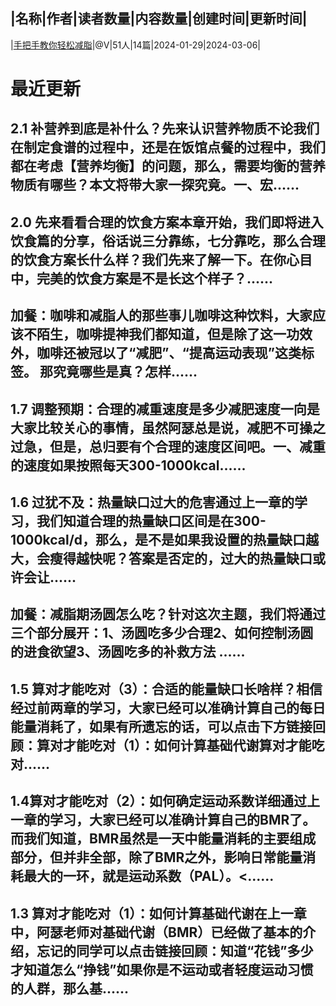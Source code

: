 |名称|作者|读者数量|内容数量|创建时间|更新时间|
---
|[手把手教你轻松减脂](https://xiaobot.net/p/reducingfat0129?refer=0b133df9-27dc-423b-8101-639049001c13)|@V|51人|14篇|2024-01-29|2024-03-06|

# 最近更新
## 2.1 补营养到底是补什么？先来认识营养物质不论我们在制定食谱的过程中，还是在饭馆点餐的过程中，我们都在考虑【营养均衡】的问题，那么，需要均衡的营养物质有哪些？本文将带大家一探究竟。一、宏......
## 2.0 先来看看合理的饮食方案本章开始，我们即将进入饮食篇的分享，俗话说三分靠练，七分靠吃，那么合理的饮食方案长什么样？我们先来了解一下。在你心目中，完美的饮食方案是不是长这个样子？......
## 加餐：咖啡和减脂人的那些事儿咖啡这种饮料，大家应该不陌生，咖啡提神我们都知道，但是除了这一功效外，咖啡还被冠以了“减肥”、“提高运动表现”这类标签。 那究竟哪些是真？怎样......
## 1.7 调整预期：合理的减重速度是多少减肥速度一向是大家比较关心的事情，虽然阿瑟总是说，减肥不可操之过急，但是，总归要有个合理的速度区间吧。一、减重的速度如果按照每天300-1000kcal......
## 1.6 过犹不及：热量缺口过大的危害通过上一章的学习，我们知道合理的热量缺口区间是在300-1000kcal/d，那么，是不是如果我设置的热量缺口越大，会瘦得越快呢？答案是否定的，过大的热量缺口或许会让......
## 加餐：减脂期汤圆怎么吃？针对这次主题，我们将通过三个部分展开：1、汤圆吃多少合理2、如何控制汤圆的进食欲望3、汤圆吃多的补救方法 ......
## 1.5 算对才能吃对（3）：合适的能量缺口长啥样？相信经过前两章的学习，大家已经可以准确计算自己的每日能量消耗了，如果有所遗忘的话，可以点击下方链接回顾：算对才能吃对（1）：如何计算基础代谢算对才能吃对......
## 1.4算对才能吃对（2）：如何确定运动系数详细通过上一章的学习，大家已经可以准确计算自己的BMR了。而我们知道，BMR虽然是一天中能量消耗的主要组成部分，但并非全部，除了BMR之外，影响日常能量消耗最大的一环，就是运动系数（PAL）。<......
## 1.3 算对才能吃对（1）：如何计算基础代谢在上一章中，阿瑟老师对基础代谢（BMR）已经做了基本的介绍，忘记的同学可以点击链接回顾：知道“花钱”多少才知道怎么“挣钱”如果你是不运动或者轻度运动习惯的人群，那么基......

